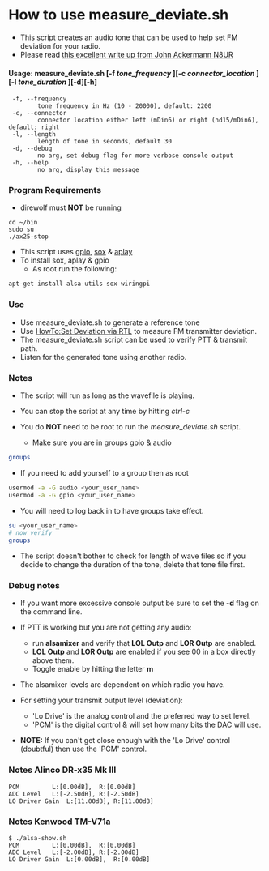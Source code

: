 # How to use measure_deviate.sh

* This script creates an audio tone that can be used to help set FM deviation for your radio.
* Please read [this excellent write up from John Ackermann N8UR](https://www.febo.com/packet/layer-one/transmit.html)

#### Usage: measure_deviate.sh [-f _tone_frequency_ ][-c _connector_location_ ][-l _tone_duration_ ][-d][-h]
```
 -f, --frequency
        tone frequency in Hz (10 - 20000), default: 2200
 -c, --connector
        connector location either left (mDin6) or right (hd15/mDin6), default: right
 -l, --length
        length of tone in seconds, default 30
 -d, --debug
        no arg, set debug flag for more verbose console output
 -h, --help
        no arg, display this message
```

### Program Requirements ###
* direwolf must **NOT** be running
```
cd ~/bin
sudo su
./ax25-stop
```
* This script uses [gpio](http://wiringpi.com/), [sox](http://sox.sourceforge.net/) & [aplay](http://linuxcommand.org/man_pages/aplay1.html)
* To install sox, aplay & gpio
  * As root run the following:
```bash
apt-get install alsa-utils sox wiringpi
```
### Use ###

* Use measure_deviate.sh to generate a reference tone
* Use [HowTo:Set Deviation via RTL](https://xastir.org/index.php/HowTo:Set_Deviation_via_RTL) to measure FM transmitter deviation.
* The measure_deviate.sh script can be used to verify PTT & transmit path.
 *  Listen for the generated tone using another radio.

### Notes ###

* The script will run as long as the wavefile is playing.
* You can stop the script at any time by hitting _ctrl-c_

* You do **NOT** need to be root to run the _measure_deviate.sh_ script.
  * Make sure you are in groups gpio & audio

```bash
groups
```

* If you need to add yourself to a group then as root
```bash
usermod -a -G audio <your_user_name>
usermod -a -G gpio <your_user_name>
```

* You will need to log back in to have groups take effect.

```bash
su <your_user_name>
# now verify
groups
```

* The script doesn't bother to check for length of wave files so if
you decide to change the duration of the tone, delete that tone file first.

### Debug notes ###

* If you want more excessive console output be sure to set the **-d**
flag on the command line.

* If PTT is working but you are not getting any audio:
  *  run __alsamixer__ and verify that **LOL Outp** and **LOR Outp** are
enabled.
    * **LOL Outp** and **LOR Outp** are enabled if you see 00 in a box directly above them.
    * Toggle enable by hitting the letter __m__

* The alsamixer levels are dependent on which radio you have.
* For setting your transmit output level (deviation):
  * 'Lo Drive' is the analog control and the preferred way to set level.
  * 'PCM' is the digital control & will set how many bits the DAC will use.

* **NOTE:** If you can't get close enough with the 'Lo Drive' control (doubtful) then use the 'PCM' control.

### Notes Alinco DR-x35 Mk III
```
PCM	        L:[0.00dB],  R:[0.00dB]
ADC Level	L:[-2.50dB], R:[-2.50dB]
LO Driver Gain  L:[11.00dB], R:[11.00dB]
```

### Notes Kenwood TM-V71a
```
$ ./alsa-show.sh
PCM	        L:[0.00dB],  R:[0.00dB]
ADC Level	L:[-2.00dB], R:[-2.00dB]
LO Driver Gain  L:[0.00dB],  R:[0.00dB]
```
